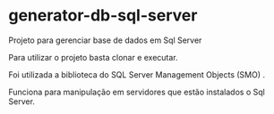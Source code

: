 # generator-db-sql-server
Projeto para gerenciar base de dados em Sql Server

Para utilizar o projeto basta clonar e executar.

Foi utilizada a biblioteca do SQL Server Management Objects (SMO) .

Funciona para manipulação em servidores que estão instalados o Sql Server.
